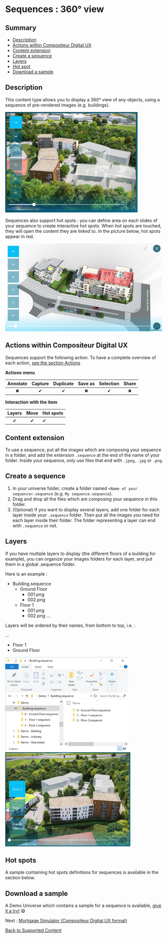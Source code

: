 # Sequences : 360° view

## Summary
* [Description](#description)
* [Actions within Compositeur Digital UX](#actions-within-compositeur-digital-ux)
* [Content extension](#content-extension)
* [Create a sequence](#create-a-sequence)
* [Layers](#layers)
* [Hot spot](#hot-spots)
* [Download a sample](#download-a-sample)

## Description

This content type allows you to display a 360° view of any objects, using a sequence of pre-rendered images (e.g. buildings).

![Sequence with several layers](../../img/content_sequence.JPG)

Sequences also support hot spots : you can define area on each slides of your sequence to create interactive hot spots. When hot spots are touched, they will open the content they are linked to. In the picture below, hot spots appear in red.

![Sequence with hot spots](../../img/content_sequence_hotspots.JPG)

## Actions within Compositeur Digital UX

Sequences support the following action. To have a complete overview of each action, [see the section Actions](actions.md)

**Actions menu**

| Annotate | Capture  | Duplicate | Save as  | Selection | Share    |
|:--------:|:--------:|:---------:|:--------:|:---------:|:--------:|
| &#x2716; | &#x2714; | &#x2714;  | &#x2716; | &#x2714;  | &#x2716; |

**Interaction with the item**

| Layers   | Move     | Hot spots |
|:--------:|:--------:|:----------|
| &#x2714; | &#x2714; | &#x2714;  |

## Content extension

To use a sequence, put all the images which are composing your sequence in a folder, and add the extension `.sequence` at the end of the name of your folder. Inside your sequence, only use files that end with `.jpeg`, `.jpg` or `.png`.

## Create a sequence

1. In your universe folder, create a folder named `<Name of your sequence>.sequence` (e.g. `My sequence.sequence`).
2. Drag and drop all the files which are composing your sequence in this folder.
3. (Optional) If you want to display several layers, add one folder for each layer inside your `.sequence` folder. Then put all the images you need for each layer inside their folder. The folder representing a layer can end with `.sequence` or not.

## Layers

If you have multiple layers to display (the different floors of a building for example), you can organize your images folders for each layer, and put them in a global .sequence folder.

Here is an example :

* Building.sequence
  * Ground Floor
    * 001.png
    * 002.png
  * Floor 1
    * 001.png
    * 002.png
...

Layers will be ordered by their names, from bottom to top, i.e. :

...
* Floor 1
* Ground Floor

![Sequence explorer](../../img/content_sequence_folder.JPG) ![Sequence layers](../../img/content_sequence_layers.JPG)

## Hot spots

A sample containing hot spots definitions for sequences is available in the section below.

## Download a sample

A Demo Universe which contains a sample for a sequence is available, [give it a try!](../Demo-Universe.zip) &#x1f604;

Next : [Mortgage Simulator (Compositeur Digital UX format)](simulator.md)

[Back to Supported Content](index.md)
